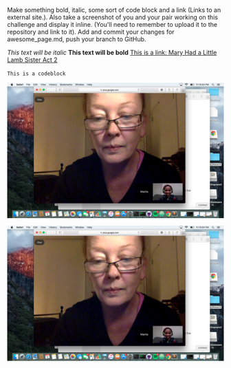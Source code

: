 
<!--*Mary had a little lamb
**It's fleece was white as snow
[Mary Had a Little Lamb Sister Act 2](https://www.youtube.com/watch?v=E4BYaRcYntQ)
\\
Program
6+5=x
x=3+8
what is x?
\\--> 

Make something bold, italic, some sort of code block and a link (Links to an external site.). Also take a screenshot of you and your pair working on this challenge and display it inline. (You'll need to remember to upload it to the repository and link to it). Add and commit your changes for awesome_page.md, push your branch to GitHub.


*This text will be italic*
**This text will be bold**
[This is a link: Mary Had a Little Lamb Sister Act 2](https://www.youtube.com/watch?v=E4BYaRcYntQ)

`This is a codeblock`

![GPS PhotoShoot](GPS_PhotoShoot.png)

![GPS PhotoShoot](GPS_PhotoShoot.png)



